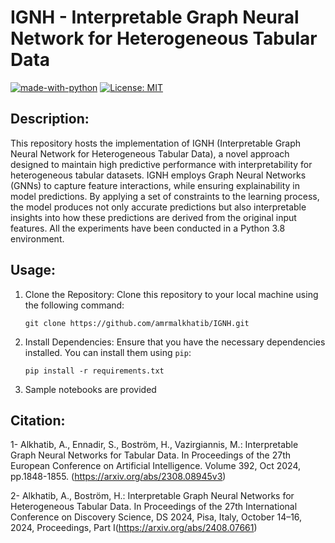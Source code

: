 # **IGNH - Interpretable Graph Neural Network for Heterogeneous Tabular Data**
[![made-with-python](https://img.shields.io/badge/Made%20with-Python-red.svg)](#python)
[![License: MIT](https://img.shields.io/badge/License-MIT-yellow.svg)](https://opensource.org/licenses/MIT) 

## **Description:**
This repository hosts the implementation of IGNH (Interpretable Graph Neural Network for Heterogeneous Tabular Data), a novel approach designed to maintain high predictive performance with interpretability for heterogeneous tabular datasets. IGNH employs Graph Neural Networks (GNNs) to capture feature interactions, while ensuring explainability in model predictions. By applying a set of constraints to the learning process, the model produces not only accurate predictions but also interpretable insights into how these predictions are derived from the original input features. All the experiments have been conducted in a Python 3.8 environment.
## **Usage:**
1. Clone the Repository: Clone this repository to your local machine using the following command:
   ```
   git clone https://github.com/amrmalkhatib/IGNH.git
   ```
2. Install Dependencies: Ensure that you have the necessary dependencies installed. You can install them using `pip`:
   ```
   pip install -r requirements.txt
   ```
3. Sample notebooks are provided



## **Citation:**
1- Alkhatib, A., Ennadir, S., Boström, H., Vazirgiannis, M.: Interpretable Graph Neural Networks for Tabular Data. In Proceedings of the 27th European Conference on Artificial Intelligence. Volume 392, Oct 2024, pp.1848-1855. (https://arxiv.org/abs/2308.08945v3)

2- Alkhatib, A., Boström, H.: Interpretable Graph Neural Networks for Heterogeneous Tabular Data. In Proceedings of the 27th International Conference on Discovery Science, DS 2024, Pisa, Italy, October 14–16, 2024, Proceedings, Part I(https://arxiv.org/abs/2408.07661)
